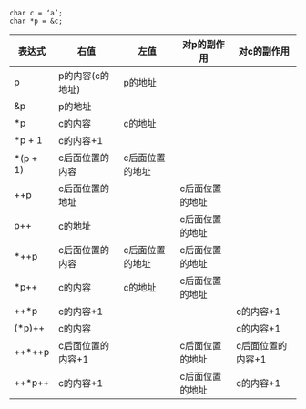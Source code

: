 ```
char c = ‘a’;
char *p = &c;
```

| 表达式 | 右值           | 左值    | 对p的副作用 | 对c的副作用 |
| -------- | -------------- | --- | --- | --- |
| p        | p的内容(c的地址) | p的地址 |  |  |
| &p       | p的地址         |        |  |  |
| *p       | c的内容         | c的地址 |  |  |
| *p + 1   | c的内容+1       |        |  |  |
| *(p + 1) | c后面位置的内容  | c后面位置的地址 |  |  |
| ++p      | c后面位置的地址  |              | c后面位置的地址 |  |
| p++      | c的地址         |              | c后面位置的地址 |  |
| *++p     | c后面位置的内容  | c后面位置的地址 | c后面位置的地址 |  |
| *p++     | c的内容         |  c的地址      | c后面位置的地址 |  |
| ++*p     | c的内容+1       |              |               | c的内容+1 |
| (*p)++   | c的内容         |              |               | c的内容+1 |
| ++*++p   | c后面位置的内容+1 |             | c后面位置的地址 | c后面位置的内容+1 |
| ++*p++   | c的内容+1       |              | c后面位置的地址 | c的内容+1 |
